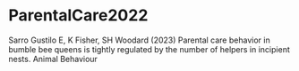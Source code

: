 # ParentalCare2022
Sarro Gustilo E, K Fisher, SH Woodard (2023) Parental care behavior in bumble bee queens is tightly regulated 
by the number of helpers in incipient nests. Animal Behaviour
